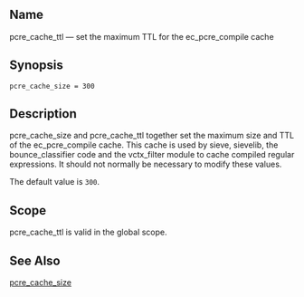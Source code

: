 <a name="conf.ref.pcre_cache_ttl"></a>
## Name

pcre_cache_ttl — set the maximum TTL for the ec_pcre_compile cache

## Synopsis

`pcre_cache_size = 300`

<a name="idp25848688"></a>
## Description

pcre_cache_size and pcre_cache_ttl together set the maximum size and TTL of the ec_pcre_compile cache. This cache is used by sieve, sievelib, the bounce_classifier code and the vctx_filter module to cache compiled regular expressions. It should not normally be necessary to modify these values.

The default value is `300`.

<a name="idp25851712"></a>
## Scope

pcre_cache_ttl is valid in the global scope.

<a name="idp25853552"></a>
## See Also

[pcre_cache_size](conf.ref.pcre_cache_size.php "pcre_cache_size")
